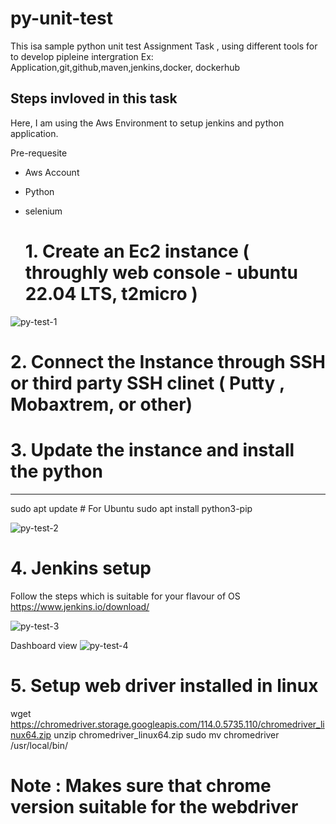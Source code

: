 # py-unit-test
This isa sample python unit test Assignment Task , using different tools for to develop pipleine intergration  Ex: Application,git,github,maven,jenkins,docker, dockerhub

## Steps invloved in this task

Here, I am using the Aws Environment to setup jenkins and python application.

Pre-requesite 
- Aws Account
- Python
- selenium

  # 1. Create an Ec2 instance ( throughly web console - ubuntu 22.04 LTS, t2micro )
![py-test-1](https://github.com/mohsuhel/py-unittest/assets/127845338/7681da19-5365-4a17-bef8-c632700de398)


  # 2. Connect the Instance through SSH or third party SSH clinet ( Putty , Mobaxtrem, or other)

  # 3. Update the instance and install the python
   ----------------------------------------------------------------------------------------------------------------------------------------------------------------------------------------
   sudo apt update    # For Ubuntu
   sudo apt install python3-pip
  
  ![py-test-2](https://github.com/mohsuhel/py-unittest/assets/127845338/076efc53-23aa-4b6e-92b1-29950d94bb0e)

  # 4. Jenkins setup 
   Follow the steps which is suitable for your flavour of OS
   https://www.jenkins.io/download/

   ![py-test-3](https://github.com/mohsuhel/py-unittest/assets/127845338/e83d8f86-fb26-4386-ad79-9edf2b1ee3dd)

   Dashboard view
   ![py-test-4](https://github.com/mohsuhel/py-unittest/assets/127845338/9e05ca09-55a2-4fbd-93a1-5339c71d6760)

# 5. Setup web driver installed in linux
 wget https://chromedriver.storage.googleapis.com/114.0.5735.110/chromedriver_linux64.zip
unzip chromedriver_linux64.zip
sudo mv chromedriver /usr/local/bin/

# Note : Makes sure that chrome version suitable for the webdriver


   



  
